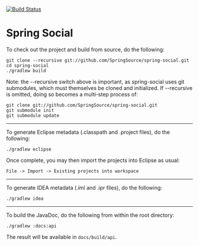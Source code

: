 [![Build Status](https://travis-ci.org/jonnybbb/spring-social-xing.svg?branch=master)](https://travis-ci.org/jonnybbb/spring-social-xing)

# Spring Social
To check out the project and build from source, do the following:

    git clone --recursive git://github.com/SpringSource/spring-social.git
    cd spring-social
    ./gradlew build

Note: the --recursive switch above is important, as spring-social uses
git submodules, which must themselves be cloned and initialized. If --recursive
is omitted, doing so becomes a multi-step process of: 

    git clone git://github.com/SpringSource/spring-social.git
    git submodule init
    git submodule update

-------------------------------------------------------------------------------
To generate Eclipse metadata (.classpath and .project files), do the following:

    ./gradlew eclipse

Once complete, you may then import the projects into Eclipse as usual:

    File -> Import -> Existing projects into workspace

-------------------------------------------------------------------------------
To generate IDEA metadata (.iml and .ipr files), do the following:

    ./gradlew idea

-------------------------------------------------------------------------------
To build the JavaDoc, do the following from within the root directory:

    ./gradlew :docs:api

The result will be available in `docs/build/api`.

